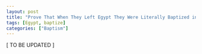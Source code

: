 ```yaml
---
layout: post
title: "Prove That When They Left Egypt They Were Literally Baptized in the Red See and That It’s Not Just a \"Picture\" of Baptism"
tags: [Egypt, baptize]
categories: ["Baptism"]
---
```


\[ TO BE UPDATED \]

<!--
- 1 Cor. 10:2
- Exo. 14
    - vv. 13 mentioned the salvation of Jehovah, which is Jesus
    - vv. 19 literally said they were 'baptized' into the cloud, which is the Spirit
-->
